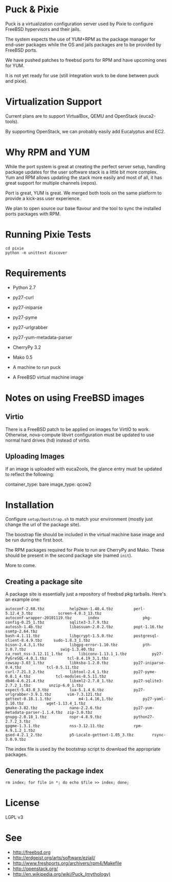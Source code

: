 # Puck & Pixie
Puck is a virtualization configuration server used by Pixie to configure FreeBSD hypervisors and their jails.

The system expects the use of YUM+RPM as the package manager for end-user packages while the OS and jails packages are to be provided by FreeBSD ports.

We have pushed patches to freebsd ports for RPM and have upcoming ones for YUM.

It is not yet ready for use (still integration work to be done between puck and pixie).

# Virtualization Support
Current plans are to support VirtualBox, QEMU and OpenStack (euca2-tools).

By supporting OpenStack, we can probably easily add Eucalyptus and EC2.

# Why RPM and YUM
While the port system is great at creating the perfect server setup, handling package updates for the user software stack is a little bit more complex.
Yum and RPM allows updating the stack more easily and most of all, it has great support for multiple channels (repos).

Port is great, YUM is great. We merged both tools on the same platform to provide a kick-ass user experience.

We plan to open source our base flavour and the tool to sync the installed ports packages with RPM.

# Running Pixie Tests

    cd pixie
    python -m unittest discover

# Requirements
- Python 2.7
- py27-curl
- py27-iniparse
- py27-pyme
- py27-urlgrabber
- py27-yum-metadata-parser
- CherryPy 3.2
- Mako 0.5

- A machine to run puck
- A FreeBSD virtual machine image

# Notes on using FreeBSD images
## Virtio
There is a FreeBSD patch to be applied on images for VirtIO to work. Otherwise, nova-compute libvirt configuration must be updated to use normal hard drives (hd) instead of virtio.
## Uploading Images
If an image is uploaded with euca2ools, the glance entry must be updated to reflect  the following:

container_type: bare
image_type: qcow2

# Installation
Configure `setup/bootstrap.sh` to match your environment (mostly just change the url of the package site).

The boostrap file should be included in the virtual machine base image and be run during the first boot.

The RPM packages required for Pixie to run are CherryPy and Mako. These should be present in the second package site (named `init`).

More to come.

## Creating a package site
A package site is essentially just a repository of freebsd pkg tarballs. Here's an example one:

    autoconf-2.68.tbz			help2man-1.40.4.tbz			perl-5.12.4_3.tbz			screen-4.0.3_13.tbz
    autoconf-wrapper-20101119.tbz		index					pkg-config-0.25_1.tbz			sqlite3-3.7.9.tbz
    autossh-1.4b.tbz			libassuan-2.0.2.tbz			popt-1.16.tbz				ssmtp-2.64.tbz
    bash-4.1.11.tbz				libgcrypt-1.5.0.tbz			postgresql-client-8.4.9.tbz		sudo-1.8.3_1.tbz
    bison-2.4.3,1.tbz			libgpg-error-1.10.tbz			pth-2.0.7.tbz				swig-1.3.40.tbz
    ca_root_nss-3.12.11_1.tbz		libiconv-1.13.1_1.tbz			py27-PyGreSQL-4.0,1.tbz			tcl-8.4.19_3,1.tbz
    cowsay-3.03_1.tbz			libksba-1.2.0.tbz			py27-iniparse-0.4.tbz			tcl-8.5.11.tbz
    curl-7.21.3_2.tbz			libtool-2.4_1.tbz			py27-pyme-0.8.1_4.tbz			tcl-modules-8.5.11.tbz
    db46-4.6.21.4.tbz			libxml2-2.7.8_1.tbz			py27-sqlite3-2.7.2_1.tbz		unzip-6.0_1.tbz
    expect-5.43.0_3.tbz			lua-5.1.4_6.tbz				py27-urlgrabber-3.9.1.tbz		vim-7.3.121.tbz
    gettext-0.18.1.1.tbz			m4-1.4.16,1.tbz				py27-yaml-3.10.tbz			wget-1.13.4_1.tbz
    gmake-3.82.tbz				nano-2.2.6.tbz				py27-yum-metadata-parser-1.1.4.tbz	zip-3.0.tbz
    gnupg-2.0.18_1.tbz			nspr-4.8.9.tbz				python27-2.7.2_3.tbz
    gpgme-1.3.1.tbz				nss-3.12.11.tbz				rpm-4.9.1.2_1.tbz
    gsed-4.2.1_2.tbz			p5-Locale-gettext-1.05_3.tbz		rsync-3.0.9.tbz

The index file is used by the bootstrap script to download the appropriate packages.

## Generating the package index

`rm index; for file in *; do echo $file >> index; done;`

# License
LGPL v3

# See
- http://freebsd.org
- http://erdgeist.org/arts/software/ezjail/
- http://www.freshports.org/archivers/rpm4/Makefile
- http://openstack.org/
- http://en.wikipedia.org/wiki/Puck_(mythology)

